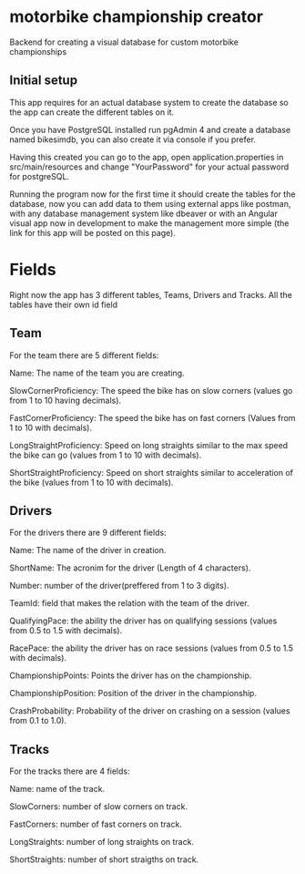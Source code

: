# motorbike championship creator
Backend for creating a visual database for custom motorbike championships

## Initial setup
This app requires for an actual database system to create the database so the app can create the different tables on it.

Once you have PostgreSQL installed run pgAdmin 4 and create a database named bikesimdb, you can also create it via console if you prefer.

Having this created you can go to the app, open application.properties in src/main/resources and change "YourPassword" for your actual password for postgreSQL.

Running the program now for the first time it should create the tables for the database, now you can add data to them using external apps like postman, with any database management system like dbeaver or with an Angular visual app now in development to make the management more simple (the link for this app will be posted on this page).

# Fields
Right now the app has 3 different tables, Teams, Drivers and Tracks. All the tables have their own id field

## Team
For the team there are 5 different fields:

Name: The name of the team you are creating.

SlowCornerProficiency: The speed the bike has on slow corners (values go from 1 to 10 having decimals).

FastCornerProficiency: The speed the bike has on fast corners (Values from 1 to 10 with decimals).

LongStraightProficiency: Speed on long straights similar to the max speed the bike can go (values from 1 to 10 with decimals).

ShortStraightProficiency: Speed on short straights similar to acceleration of the bike (values from 1 to 10 with decimals).

## Drivers
For the drivers there are 9 different fields: 

Name: The name of the driver in creation.

ShortName: The acronim for the driver (Length of 4 characters).

Number: number of the driver(preffered from 1 to 3 digits).

TeamId: field that makes the relation with the team of the driver.

QualifyingPace: the ability the driver has on qualifying sessions (values from 0.5 to 1.5 with decimals).

RacePace: the ability the driver has on race sessions (values from 0.5 to 1.5 with decimals).

ChampionshipPoints: Points the driver has on the championship.

ChampionshipPosition: Position of the driver in the championship.

CrashProbability: Probability of the driver on crashing on a session (values from 0.1 to 1.0).

## Tracks
For the tracks there are 4 fields: 

Name: name of the track.

SlowCorners: number of slow corners on track.

FastCorners: number of fast corners on track.

LongStraights: number of long straights on track.

ShortStraights: number of short straigths on track.
